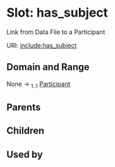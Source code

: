 
# Slot: has_subject


Link from Data File to a Participant

URI: [include:has_subject](https://w3id.org/include/has_subject)


## Domain and Range

None &#8594;  <sub>1..1</sub> [Participant](Participant.md)

## Parents


## Children


## Used by

